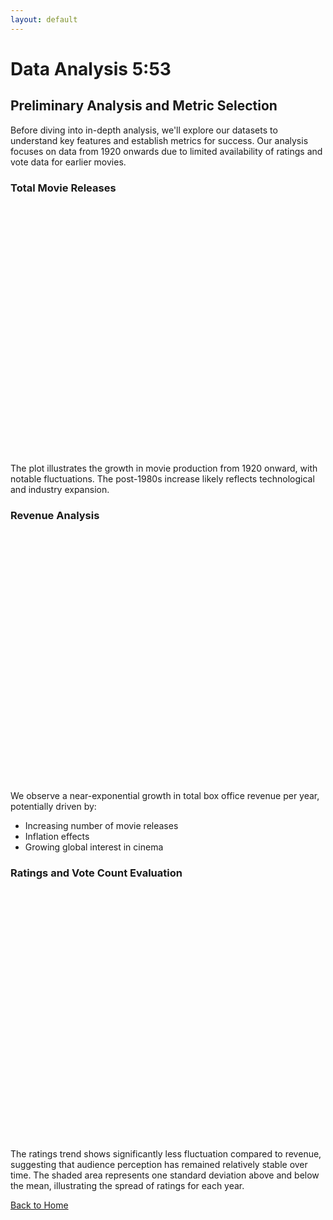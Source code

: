 ```yaml
---
layout: default
---
```


<script src="https://cdn.plot.ly/plotly-latest.min.js"></script>
<script src="https://cdnjs.cloudflare.com/ajax/libs/d3/7.8.5/d3.min.js"></script>

# Data Analysis 5:53

## Preliminary Analysis and Metric Selection

Before diving into in-depth analysis, we'll explore our datasets to understand key features and establish metrics for success. Our analysis focuses on data from 1920 onwards due to limited availability of ratings and vote data for earlier movies.

### Total Movie Releases

<div id="movieReleasesChart" style="width: 100%; height: 400px;"></div>

<script>
d3.json("assets/data/analysis_data.json").then(function(data) {
    var movieData = data.movie_releases;
    
    var trace = {
        x: movieData.map(d => d.year),
        y: movieData.map(d => d.count),
        type: 'scatter',
        mode: 'lines',
        line: {
            color: 'rgb(136, 204, 238)',
            width: 2
        },
        name: 'Number of Movies'
    };

    var layout = {
        title: 'Total Number of Movies Released Yearly',
        paper_bgcolor: '#1e1e1e',
        plot_bgcolor: '#1e1e1e',
        font: {
            color: 'white'
        },
        xaxis: {
            title: 'Year',
            gridcolor: 'gray'
        },
        yaxis: {
            title: 'Number of Movies',
            gridcolor: 'gray'
        }
    };

    var config = {
        responsive: true
    };

    Plotly.newPlot('movieReleasesChart', [trace], layout, config);
});
</script>

The plot illustrates the growth in movie production from 1920 onward, with notable fluctuations. The post-1980s increase likely reflects technological and industry expansion.

### Revenue Analysis

<div id="revenueChart" style="width: 100%; height: 400px;"></div>

<script>
d3.json("assets/data/analysis_data.json").then(function(data) {
    var revenueData = data.revenue;
    
    var trace = {
        x: revenueData.map(d => d.year),
        y: revenueData.map(d => d.revenue),
        type: 'scatter',
        mode: 'lines',
        line: {
            color: 'rgb(144, 238, 144)',
            width: 2
        },
        name: 'Total Revenue'
    };

    var layout = {
        title: 'Total Yearly Box Office Revenue',
        paper_bgcolor: '#1e1e1e',
        plot_bgcolor: '#1e1e1e',
        font: {
            color: 'white'
        },
        xaxis: {
            title: 'Year',
            gridcolor: 'gray'
        },
        yaxis: {
            title: 'Total Box Office Revenue [$]',
            type: 'log',
            gridcolor: 'gray'
        }
    };

    var config = {
        responsive: true
    };

    Plotly.newPlot('revenueChart', [trace], layout, config);
});
</script>

We observe a near-exponential growth in total box office revenue per year, potentially driven by:
- Increasing number of movie releases
- Inflation effects
- Growing global interest in cinema

### Ratings and Vote Count Evaluation

<div id="ratingsChart" style="width: 100%; height: 400px;"></div>

<script>
d3.json("assets/data/analysis_data.json").then(function(data) {
    var ratingsData = data.ratings;
    
    var meanTrace = {
        x: ratingsData.map(d => d.year),
        y: ratingsData.map(d => d.mean),
        type: 'scatter',
        mode: 'lines',
        line: {
            color: 'rgb(255, 165, 0)',
            width: 2
        },
        name: 'Mean Rating'
    };

    var medianTrace = {
        x: ratingsData.map(d => d.year),
        y: ratingsData.map(d => d.median),
        type: 'scatter',
        mode: 'lines',
        line: {
            color: 'white',
            width: 2,
            dash: 'dash'
        },
        name: 'Median Rating'
    };

    // Add confidence interval
    var upperBound = ratingsData.map(d => Math.min(d.mean + d.std, 10));
    var lowerBound = ratingsData.map(d => Math.max(d.mean - d.std, 0));
    
    var fillTrace = {
        x: ratingsData.map(d => d.year).concat(ratingsData.map(d => d.year).reverse()),
        y: upperBound.concat(lowerBound.reverse()),
        fill: 'toself',
        fillcolor: 'rgba(255, 255, 255, 0.1)',
        line: {width: 0},
        name: '1 Std Dev',
        showlegend: true,
        type: 'scatter'
    };

    var layout = {
        title: 'Yearly Rating Statistics',
        paper_bgcolor: '#1e1e1e',
        plot_bgcolor: '#1e1e1e',
        font: {
            color: 'white'
        },
        xaxis: {
            title: 'Year',
            gridcolor: 'gray'
        },
        yaxis: {
            title: 'Rating',
            range: [0, 10],
            gridcolor: 'gray'
        }
    };

    var config = {
        responsive: true
    };

    Plotly.newPlot('ratingsChart', [fillTrace, meanTrace, medianTrace], layout, config);
});
</script>

The ratings trend shows significantly less fluctuation compared to revenue, suggesting that audience perception has remained relatively stable over time. The shaded area represents one standard deviation above and below the mean, illustrating the spread of ratings for each year.

[Back to Home](/ada-template-website/)
